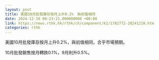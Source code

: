 ```yaml
---
layout: post
title: 美國10月批發庫存按月上升0.2%　與初值相同
date: 2024-12-10 00:23:21.000000000 +08:00
link: https://news.rthk.hk/rthk/ch/component/k2/1782772-20241210.htm
categories: rthk
---
```


美國10月批發庫存按月上升0.2%，與初值相同，合乎市場預期。

10月批發銷售按月轉跌0.1%，9月則升0.5%。
